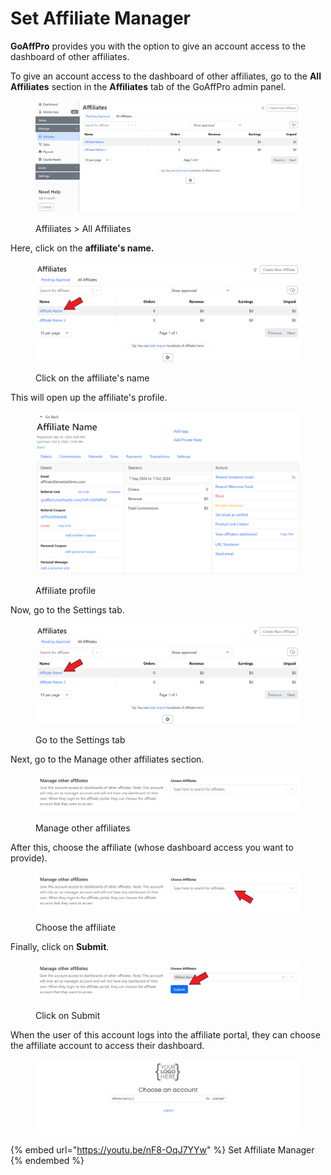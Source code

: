 # Set Affiliate Manager

**GoAffPro** provides you with the option to give an account access to the dashboard of other affiliates.

To give an account access to the dashboard of other affiliates, go to the **All Affiliates** section in the **Affiliates** tab of the GoAffPro admin panel.

<figure><img src="../../../.gitbook/assets/image (3622).png" alt=""><figcaption><p>Affiliates > All Affiliates</p></figcaption></figure>

Here, click on the **affiliate's name.**

<figure><img src="../../../.gitbook/assets/Screenshot 2024-10-07 111747.png" alt=""><figcaption><p>Click on the affiliate's name</p></figcaption></figure>

This will open up the affiliate's profile.

<figure><img src="../../../.gitbook/assets/image (3626).png" alt=""><figcaption><p>Affiliate profile</p></figcaption></figure>

Now, go to the Settings tab.

<figure><img src="../../../.gitbook/assets/Screenshot 2024-10-07 111747 (1).png" alt=""><figcaption><p>Go to the Settings tab</p></figcaption></figure>

Next, go to the Manage other affiliates section.

<figure><img src="../../../.gitbook/assets/image (3623).png" alt=""><figcaption><p>Manage other affiliates</p></figcaption></figure>

After this, choose the affiliate (whose dashboard access you want to provide).&#x20;

<figure><img src="../../../.gitbook/assets/Screenshot 2024-10-07 111909.png" alt=""><figcaption><p>Choose the affiliate</p></figcaption></figure>

Finally, click on **Submit**.

<figure><img src="../../../.gitbook/assets/Screenshot 2024-10-07 111920.png" alt=""><figcaption><p>Click on Submit</p></figcaption></figure>

When the user of this account logs into the affiliate portal, they can choose the affiliate account to access their dashboard.&#x20;

<figure><img src="../../../.gitbook/assets/image (3625).png" alt=""><figcaption></figcaption></figure>

{% embed url="https://youtu.be/nF8-OqJ7YYw" %}
Set Affiliate Manager
{% endembed %}
